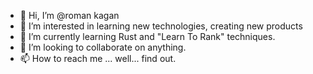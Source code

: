- 👋 Hi, I’m @roman kagan
- 👀 I’m interested in learning new technologies, creating new products
- 🌱 I’m currently learning Rust and "Learn To Rank" techniques.
- 💞️ I’m looking to collaborate on anything.
- 📫 How to reach me ... well... find out.

<!---
romankaganmck/romankaganmck is a ✨ special ✨ repository because its `README.md` (this file) appears on your GitHub profile.
You can click the Preview link to take a look at your changes.
--->
